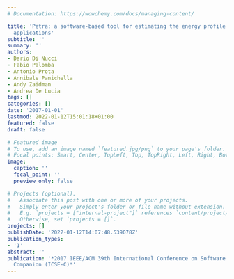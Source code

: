 ```yaml
---
# Documentation: https://wowchemy.com/docs/managing-content/

title: 'Petra: a software-based tool for estimating the energy profile of android
  applications'
subtitle: ''
summary: ''
authors:
- Dario Di Nucci
- Fabio Palomba
- Antonio Prota
- Annibale Panichella
- Andy Zaidman
- Andrea De Lucia
tags: []
categories: []
date: '2017-01-01'
lastmod: 2022-01-12T15:01:18+01:00
featured: false
draft: false

# Featured image
# To use, add an image named `featured.jpg/png` to your page's folder.
# Focal points: Smart, Center, TopLeft, Top, TopRight, Left, Right, BottomLeft, Bottom, BottomRight.
image:
  caption: ''
  focal_point: ''
  preview_only: false

# Projects (optional).
#   Associate this post with one or more of your projects.
#   Simply enter your project's folder or file name without extension.
#   E.g. `projects = ["internal-project"]` references `content/project/deep-learning/index.md`.
#   Otherwise, set `projects = []`.
projects: []
publishDate: '2022-01-12T14:07:48.539078Z'
publication_types:
- '1'
abstract: ''
publication: '*2017 IEEE/ACM 39th International Conference on Software Engineering
  Companion (ICSE-C)*'
---
```

